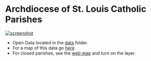 # Archdiocese of St. Louis Catholic Parishes


[![screenshot](https://github.com/gavinr/st-louis-catholic-parishes/raw/master/preview.png)](https://arcgis.com/apps/View/index.html?appid=1e2fc9666a464abcab80662cc3c1fc96)

- Open Data located in the [data](https://github.com/gavinr/st-louis-catholic-parishes/tree/master/data) folder. 
- For a map of this data go [here](https://arcgis.com/apps/View/index.html?appid=1e2fc9666a464abcab80662cc3c1fc96)
- For closed parishes, see the [web map](https://arcgis.com/home/webmap/viewer.html?webmap=4ec233ec28d44c7da98e6dee3d1b3745) and turn on the layer.
